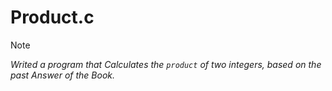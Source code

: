 # Product.c

>[!NOTE]
> *Writed a program that Calculates the `product` of two integers, based on the past Answer of the Book.*